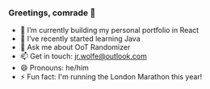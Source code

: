 ### Greetings, comrade 👋

- 🔭 I’m currently building my personal portfolio in React
- 🌱 I’ve recently started learning Java
- 💬 Ask me about OoT Randomizer
- 📫 Get in touch: jr.wolfe@outlook.com
- 😄 Pronouns: he/him
- ⚡ Fun fact: I'm running the London Marathon this year!
